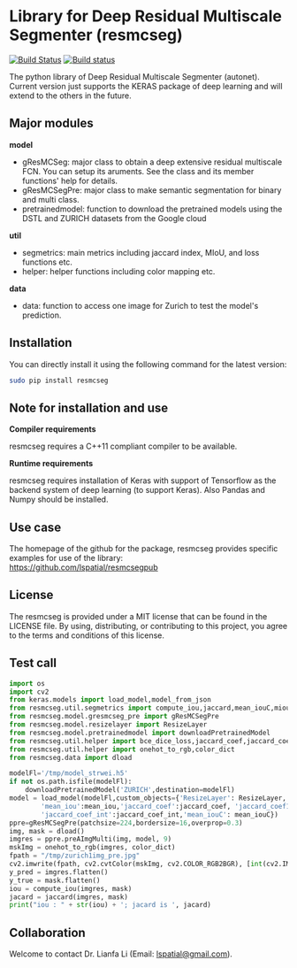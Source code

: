 # Library for Deep Residual Multiscale Segmenter (resmcseg)

[![Build Status](https://travis-ci.org/pybind/cmake_example.svg?branch=master)](https://travis-ci.org/pybind/cmake_example)
[![Build status](https://ci.appveyor.com/api/projects/status/57nnxfm4subeug43/branch/master?svg=true)](https://ci.appveyor.com/project/dean0x7d/cmake-example/branch/master)

The python library of Deep Residual Multiscale Segmenter (autonet). 
Current version just supports the KERAS package of deep learning and 
will extend to the others in the future. 

## Major modules

**model**

* gResMCSeg: major class to obtain a deep extensive residual multiscale  
      FCN. You can setup its aruments. See the class and its 
      member functions' help for details.  
* gResMCSegPre: major class to make semantic segmentation for binary and multi class. 
* pretrainedmodel: function to download the pretrained models using the DSTL and 
      ZURICH datasets from the Google cloud 

**util**

* segmetrics: main metrics including jaccard index, MIoU, and loss functions etc.
* helper: helper functions including color mapping etc.   

**data**

* data: function to access one image for Zurich to test the model's prediction. 
       
## Installation

You can directly install it using the following command for the latest version:

```bash
sudo pip install resmcseg
```

## Note for installation and use 

**Compiler requirements**

resmcseg requires a C++11 compliant compiler to be available.

**Runtime requirements**

resmcseg requires installation of Keras with support of Tensorflow as the 
backend system of deep learning (to support Keras). Also Pandas and Numpy should 
be installed. 

## Use case 
The homepage of the github for the package, resmcseg provides specific 
examples for use of the library:  
https://github.com/lspatial/resmcsegpub 

## License

The resmcseg is provided under a MIT license that can be found in the LICENSE
file. By using, distributing, or contributing to this project, you agree to the
terms and conditions of this license.

## Test call

```python
import os
import cv2
from keras.models import load_model,model_from_json
from resmcseg.util.segmetrics import compute_iou,jaccard,mean_iouC,miou,mean_iou
from resmcseg.model.gresmcseg_pre import gResMCSegPre
from resmcseg.model.resizelayer import ResizeLayer
from resmcseg.model.pretrainedmodel import downloadPretrainedModel
from resmcseg.util.helper import bce_dice_loss,jaccard_coef,jaccard_coef_int,jaccard_coef1
from resmcseg.util.helper import onehot_to_rgb,color_dict
from resmcseg.data import dload

modelFl='/tmp/model_strwei.h5'
if not os.path.isfile(modelFl):
    downloadPretrainedModel('ZURICH',destination=modelFl)
model = load_model(modelFl,custom_objects={'ResizeLayer': ResizeLayer,'bce_dice_loss':bce_dice_loss,
        'mean_iou':mean_iou,'jaccard_coef':jaccard_coef, 'jaccard_coef1':jaccard_coef1,'miou':miou,
        'jaccard_coef_int':jaccard_coef_int,'mean_iouC': mean_iouC})
ppre=gResMCSegPre(patchsize=224,bordersize=16,overprop=0.3)
img, mask = dload()
imgres = ppre.preAImgMulti(img, model, 9)
mskImg = onehot_to_rgb(imgres, color_dict)
fpath = "/tmp/zurich1img_pre.jpg"
cv2.imwrite(fpath, cv2.cvtColor(mskImg, cv2.COLOR_RGB2BGR), [int(cv2.IMWRITE_JPEG_QUALITY), 100])
y_pred = imgres.flatten()
y_true = mask.flatten()
iou = compute_iou(imgres, mask)
jacard = jaccard(imgres, mask)
print("iou : " + str(iou) + '; jacard is ', jacard)

```
## Collaboration

Welcome to contact Dr. Lianfa Li (Email: lspatial@gmail.com). 